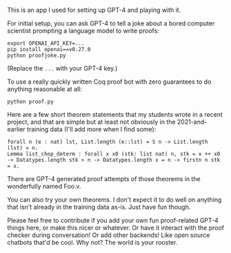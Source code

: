 This is an app I used for setting up GPT-4 and playing with it.

For initial setup, you can ask GPT-4 to tell a joke about a bored computer scientist prompting a language model to write proofs:

    export OPENAI_API_KEY=...
    pip install openai==v0.27.0
    python proofjoke.py

(Replace the `...` with your GPT-4 key.)

To use a really quickly written Coq proof bot with zero guarantees to do anything reasonable at all:

    python proof.py

Here are a few short theorem statements that my students wrote in a recent project, and that are simple but at least not obviously in the 2021-and-earlier training data (I'll add more when I find some):

    forall n (e : nat) lst, List.length (e::lst) = S n -> List.length (lst) = n.
    Lemma list_chop_determ : forall x x0 (stk: list nat) n, stk = x ++ x0 -> Datatypes.length stk > n -> Datatypes.length x = n -> firstn n stk = x.

There are GPT-4 generated proof attempts of those theorems in the wonderfully named Foo.v.

You can also try your own theorems. I don't expect it to do well on anything that isn't already in the training data as-is. Just have fun though.

Please feel free to contribute if you add your own fun proof-related GPT-4 things here, or make this nicer or whatever. Or have it interact with the proof checker during conversation! Or add other backends! Like open source chatbots that'd be cool. Why not? The world is your rooster.
